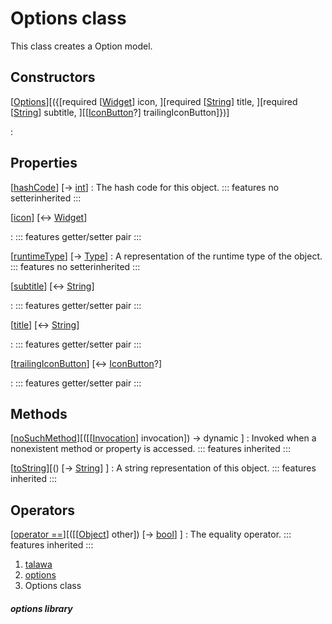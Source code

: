 
<div>

# Options class

</div>


This class creates a Option model.



## Constructors

[[Options](../models_options_options/Options/Options.md)][({[required [[Widget](https://api.flutter.dev/flutter/widgets/Widget-class.md)] icon, ][required [[String](https://api.flutter.dev/flutter/dart-core/String-class.html)] title, ][required [[String](https://api.flutter.dev/flutter/dart-core/String-class.html)] subtitle, ][[[IconButton](https://api.flutter.dev/flutter/material/IconButton-class.html)?] trailingIconButton]})]

:   



## Properties

[[hashCode](https://api.flutter.dev/flutter/dart-core/Object/hashCode.html)] [→ [int](https://api.flutter.dev/flutter/dart-core/int-class.html)]
:   The hash code for this object.
    ::: features
    no setterinherited
    :::

[[icon](../models_options_options/Options/icon.md)] [↔ [Widget](https://api.flutter.dev/flutter/widgets/Widget-class.html)]

:   ::: features
    getter/setter pair
    :::

[[runtimeType](https://api.flutter.dev/flutter/dart-core/Object/runtimeType.html)] [→ [Type](https://api.flutter.dev/flutter/dart-core/Type-class.html)]
:   A representation of the runtime type of the object.
    ::: features
    no setterinherited
    :::

[[subtitle](../models_options_options/Options/subtitle.md)] [↔ [String](https://api.flutter.dev/flutter/dart-core/String-class.html)]

:   ::: features
    getter/setter pair
    :::

[[title](../models_options_options/Options/title.md)] [↔ [String](https://api.flutter.dev/flutter/dart-core/String-class.html)]

:   ::: features
    getter/setter pair
    :::

[[trailingIconButton](../models_options_options/Options/trailingIconButton.md)] [↔ [IconButton](https://api.flutter.dev/flutter/material/IconButton-class.html)?]

:   ::: features
    getter/setter pair
    :::



## Methods

[[noSuchMethod](https://api.flutter.dev/flutter/dart-core/Object/noSuchMethod.html)][([[[Invocation](https://api.flutter.dev/flutter/dart-core/Invocation-class.md)] invocation]) → dynamic ]
:   Invoked when a nonexistent method or property is accessed.
    ::: features
    inherited
    :::

[[toString](https://api.flutter.dev/flutter/dart-core/Object/toString.html)][() [→ [String](https://api.flutter.dev/flutter/dart-core/String-class.html)] ]
:   A string representation of this object.
    ::: features
    inherited
    :::



## Operators

[[operator ==](https://api.flutter.dev/flutter/dart-core/Object/operator_equals.html)][([[[Object](https://api.flutter.dev/flutter/dart-core/Object-class.md)] other]) [→ [bool](https://api.flutter.dev/flutter/dart-core/bool-class.html)] ]
:   The equality operator.
    ::: features
    inherited
    :::







1.  [talawa](../index.md)
2.  [options](../models_options_options/)
3.  Options class

##### options library







